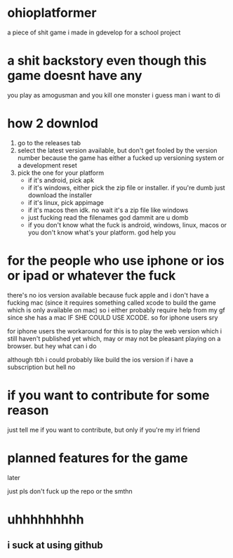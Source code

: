 # ohioplatformer
 
 a piece of shit game i made in gdevelop for a school project
 
 # a shit backstory even though this game doesnt have any
 
 you play as amogusman and you kill one monster i guess man i want to di
 
 # how 2 downlod
1. go to the releases tab
2. select the latest version available, but don't get fooled by the version number because the game has either a fucked up versioning system or a development reset
3. pick the one for your platform
   - if it's android, pick apk
   - if it's windows, either pick the zip file or installer. if you're dumb just download the installer
   - if it's linux, pick appimage
   - if it's macos then idk. no wait it's a zip file like windows
   - just fucking read the filenames god dammit are u domb
   - if you don't know what the fuck is android, windows, linux, macos or you don't know what's your platform. god help you


# for the people who use iphone or ios or ipad or whatever the fuck
there's no ios version available because fuck apple and i don't have a fucking mac (since it requires something called xcode to build the game which is only available on mac) so i either probably require help from my gf since she has a mac IF SHE COULD USE XCODE. so for iphone users sry

for iphone users the workaround for this is to play the web version which i still haven't published yet which, may or may not be pleasant playing on a browser. but hey what can i do

although tbh i could probably like build the ios version if i have a subscription but hell no

# if you want to contribute for some reason
just tell me if you want to contribute, but only if you're my irl friend

# planned features for the game
later

just pls don't fuck up the repo or the smthn

# uhhhhhhhhh

## i suck at using github

